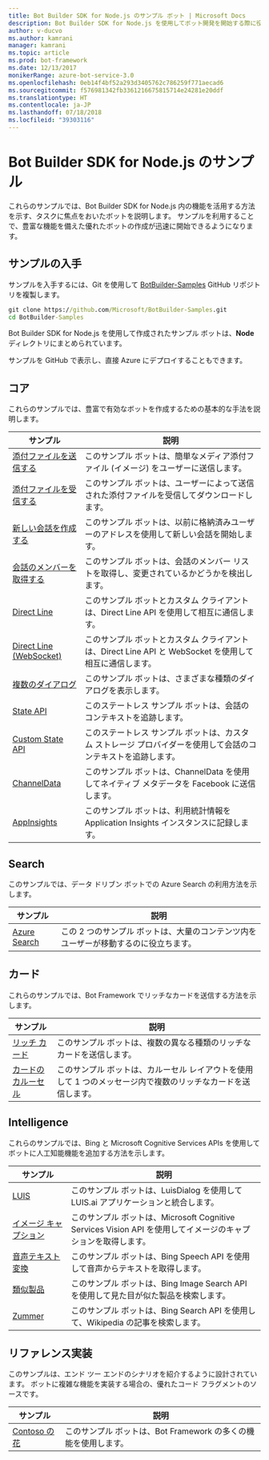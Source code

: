 ```yaml
---
title: Bot Builder SDK for Node.js のサンプル ボット | Microsoft Docs
description: Bot Builder SDK for Node.js を使用してボット開発を開始する際に役立つさまざまなサンプル ボットについて説明します。
author: v-ducvo
ms.author: kamrani
manager: kamrani
ms.topic: article
ms.prod: bot-framework
ms.date: 12/13/2017
monikerRange: azure-bot-service-3.0
ms.openlocfilehash: 0eb14f4bf52a293d3405762c786259f771aecad6
ms.sourcegitcommit: f576981342fb3361216675815714e24281e20ddf
ms.translationtype: HT
ms.contentlocale: ja-JP
ms.lasthandoff: 07/18/2018
ms.locfileid: "39303116"
---
```

# <a name="bot-builder-sdk-for-nodejs-samples"></a>Bot Builder SDK for Node.js のサンプル

これらのサンプルでは、Bot Builder SDK for Node.js 内の機能を活用する方法を示す、タスクに焦点をおいたボットを説明します。 サンプルを利用することで、豊富な機能を備えた優れたボットの作成が迅速に開始できるようになります。

## <a name="get-the-samples"></a>サンプルの入手
サンプルを入手するには、Git を使用して [BotBuilder-Samples](https://github.com/Microsoft/BotBuilder-Samples) GitHub リポジトリを複製します。

```cmd
git clone https://github.com/Microsoft/BotBuilder-Samples.git
cd BotBuilder-Samples
```

Bot Builder SDK for Node.js を使用して作成されたサンプル ボットは、**Node** ディレクトリにまとめられています。

サンプルを GitHub で表示し、直接 Azure にデプロイすることもできます。

## <a name="core"></a>コア
これらのサンプルでは、豊富で有効なボットを作成するための基本的な手法を説明します。

サンプル | 説明
------------ | ------------- 
[添付ファイルを送信する](https://github.com/Microsoft/BotBuilder-Samples/tree/master/Node/core-SendAttachment) | このサンプル ボットは、簡単なメディア添付ファイル (イメージ) をユーザーに送信します。 
[添付ファイルを受信する](https://github.com/Microsoft/BotBuilder-Samples/tree/master/Node/core-ReceiveAttachment) | このサンプル ボットは、ユーザーによって送信された添付ファイルを受信してダウンロードします。 
[新しい会話を作成する](https://github.com/Microsoft/BotBuilder-Samples/tree/master/Node/core-CreateNewConversation)  | このサンプル ボットは、以前に格納済みユーザーのアドレスを使用して新しい会話を開始します。
[会話のメンバーを取得する](https://github.com/Microsoft/BotBuilder-Samples/tree/master/Node/core-GetConversationMembers) | このサンプル ボットは、会話のメンバー リストを取得し、変更されているかどうかを検出します。 
[Direct Line](https://github.com/Microsoft/BotBuilder-Samples/tree/master/Node/core-DirectLine) | このサンプル ボットとカスタム クライアントは、Direct Line API を使用して相互に通信します。 
[Direct Line (WebSocket)](https://github.com/Microsoft/BotBuilder-Samples/tree/master/Node/core-DirectLineWebSockets) | このサンプル ボットとカスタム クライアントは、Direct Line API と WebSocket を使用して相互に通信します。 
[複数のダイアログ](https://github.com/Microsoft/BotBuilder-Samples/tree/master/Node/core-MultiDialogs) | このサンプル ボットは、さまざまな種類のダイアログを表示します。
[State API](https://github.com/Microsoft/BotBuilder-Samples/tree/master/Node/core-State) | このステートレス サンプル ボットは、会話のコンテキストを追跡します。
[Custom State API](https://github.com/Microsoft/BotBuilder-Samples/tree/master/Node/core-CustomState) | このステートレス サンプル ボットは、カスタム ストレージ プロバイダーを使用して会話のコンテキストを追跡します。
[ChannelData](https://github.com/Microsoft/BotBuilder-Samples/tree/master/Node/core-ChannelData) | このサンプル ボットは、ChannelData を使用してネイティブ メタデータを Facebook に送信します。
[AppInsights](https://github.com/Microsoft/BotBuilder-Samples/tree/master/Node/core-AppInsights) | このサンプル ボットは、利用統計情報を Application Insights インスタンスに記録します。

## <a name="search"></a>Search
このサンプルでは、データ ドリブン ボットでの Azure Search の利用方法を示します。

サンプル | 説明
------------ | -------------
[Azure Search](https://github.com/Microsoft/BotBuilder-Samples/tree/master/Node/demo-Search) | この 2 つのサンプル ボットは、大量のコンテンツ内をユーザーが移動するのに役立ちます。


## <a name="cards"></a>カード
これらのサンプルでは、Bot Framework でリッチなカードを送信する方法を示します。

サンプル | 説明
------------ | -------------
[リッチ カード](https://github.com/Microsoft/BotBuilder-Samples/tree/master/Node/cards-RichCards) | このサンプル ボットは、複数の異なる種類のリッチなカードを送信します。
[カードのカルーセル](https://github.com/Microsoft/BotBuilder-Samples/tree/master/Node/cards-CarouselCards) | このサンプル ボットは、カルーセル レイアウトを使用して 1 つのメッセージ内で複数のリッチなカードを送信します。

## <a name="intelligence"></a>Intelligence
これらのサンプルでは、Bing と Microsoft Cognitive Services APIs を使用してボットに人工知能機能を追加する方法を示します。

サンプル | 説明
------------ | -------------
[LUIS](https://github.com/Microsoft/BotBuilder-Samples/tree/master/Node/intelligence-LUIS) | このサンプル ボットは、LuisDialog を使用して LUIS.ai アプリケーションと統合します。
[イメージ キャプション](https://github.com/Microsoft/BotBuilder-Samples/tree/master/Node/intelligence-ImageCaption) | このサンプル ボットは、Microsoft Cognitive Services Vision API を使用してイメージのキャプションを取得します。
[音声テキスト変換](https://github.com/Microsoft/BotBuilder-Samples/tree/master/Node/intelligence-SpeechToText)  | このサンプル ボットは、Bing Speech API を使用して音声からテキストを取得します。
[類似製品](https://github.com/Microsoft/BotBuilder-Samples/tree/master/Node/intelligence-SimilarProducts) | このサンプル ボットは、Bing Image Search API を使用して見た目が似た製品を検索します。 
[Zummer](https://github.com/Microsoft/BotBuilder-Samples/tree/master/Node/intelligence-Zummer) | このサンプル ボットは、Bing Search API を使用して、Wikipedia の記事を検索します。

## <a name="reference-implementation"></a>リファレンス実装
このサンプルは、エンド ツー エンドのシナリオを紹介するように設計されています。 ボットに複雑な機能を実装する場合の、優れたコード フラグメントのソースです。


サンプル | 説明
------------ | -------------
[Contoso の花](https://github.com/Microsoft/BotBuilder-Samples/tree/master/Node/demo-ContosoFlowers) | このサンプル ボットは、Bot Framework の多くの機能を使用します。

